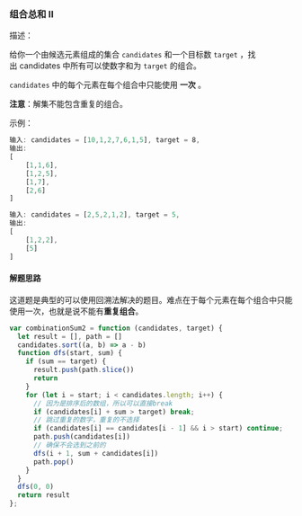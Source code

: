 ### 组合总和 II

描述：

给你一个由候选元素组成的集合 `candidates` 和一个目标数 `target` ，找出 candidates 中所有可以使数字和为 `target` 的组合。

`candidates` 中的每个元素在每个组合中只能使用 **一次** 。

**注意**：解集不能包含重复的组合。 

示例：

```js
输入: candidates = [10,1,2,7,6,1,5], target = 8,
输出:
[
    [1,1,6],
    [1,2,5],
    [1,7],
    [2,6]
]
```

```js
输入: candidates = [2,5,2,1,2], target = 5,
输出:
[
    [1,2,2],
    [5]
]
```

#### 解题思路

这道题是典型的可以使用回溯法解决的题目。难点在于每个元素在每个组合中只能使用一次，也就是说不能有**重复组合**。

```js
var combinationSum2 = function (candidates, target) {
  let result = [], path = []
  candidates.sort((a, b) => a - b)
  function dfs(start, sum) {
    if (sum == target) {
      result.push(path.slice())
      return
    }
    for (let i = start; i < candidates.length; i++) {
      // 因为是排序后的数组，所以可以直接break
      if (candidates[i] + sum > target) break;
      // 跳过重复的数字，重复的不选择 
      if (candidates[i] == candidates[i - 1] && i > start) continue;
      path.push(candidates[i])
      // 确保不会选到之前的
      dfs(i + 1, sum + candidates[i])
      path.pop()
    }
  }
  dfs(0, 0)
  return result
};
```


